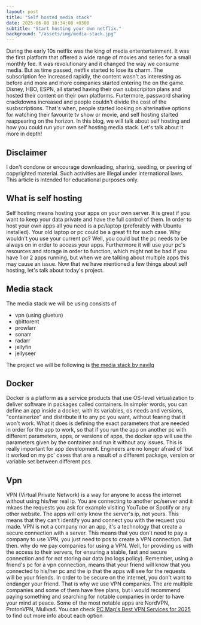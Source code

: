```yaml
---
layout: post
title: "Self hosted media stack"
date: 2025-06-08 18:34:08 +0300
subtitle: "Start hosting your own netflix."
background: "/assets/img/media-stack.jpg"
---
```


During the early 10s netflix was the king of media ententertainment. It was the first platform that offered a wide range of movies and series for a small monthly fee. It was revolutionary and it changed the way we consume media. But as time passed, netflix started to lose its charm. The subscription fee increased rapidly, the content wasn't as interesting as before and more and more companies started entering the on the game. Disney, HBO, ESPN, all started having their own subscripiton plans and hosted their content on their own platforms. Furtermore, password sharing crackdowns increased and people couldn't divide the cost of the susbscriptions. That's when, people started looking on alterinative options for watching their favourite tv show or movie, and self hosting started reappearing on the horizon. In this blog, we will talk about self hosting and how you could run your own self hosting media stack. Let's talk about it more in depth!

## Disclaimer

I don't condone or encourage downloading, sharing, seeding, or peering of copyrighted material.
Such activities are illegal under international laws.
This article is intended for educational purposes only.

## What is self hosting

Self hosting means hosting your apps on your own server. It is great if you want to keep your data private and have the full control of them. In order to host your own apps all you need is a pc/laptop (preferably with Ubuntu installed). Your old laptop or pc could be a great fit for such case. Why wouldn't you use your current pc? Well, you could but the pc needs to be always on in order to access your apps. Furthermore it will use your pc's resources and storage in order to function, which might not be bad if you have 1 or 2 apps running, but when we are talking about multiple apps this may cause an issue. Now that we have mentioned a few things about self hosting, let's talk about today's project.

## Media stack

The media stack we will be using consists of

- vpn (using gluetun)
- qbittorent
- prowlarr
- sonarr
- radarr
- jellyfin
- jellyseer

The project we will be following is [the media stack by navilg](https://github.com/navilg/media-stack)

## Docker

Docker is a platform as a service products that use OS-level virtualization to deliver software in packages called containers. In simpler words, you can define an app inside a docker, with its variables, os needs and versions, "containerize" and distribute it to any pc you want, without fearing that it won't work. What it does is defining the exact parameters that are needed in order for the app to work, so that if you run the app on another pc with different parameters, apps, or versions of apps, the docker app will use the parameters given by the container and run it without any issues. This is really important for app development. Engineers are no longer afraid of 'but it worked on my pc' cases that are a result of a different package, version or variable set between different pcs.

## Vpn

VPN (Virtual Private Network) is a way for anyone to acess the internet without using his/her real ip. You are connecting to another pc/server and it mkaes the requests you ask for example visiting YouTube or Spotify or any other website. The apps will only know the server's ip, not yours. This means that they can't identify you and connect you with the request you made. VPN is not a company nor an app, it's a technology that create a secure connection with a server. This means that you don't need to pay a company to use VPN, you just need to pcs to create a VPN connection. But then. why do we pay companies for using a VPN. Well, for providing us with the access to their servers, for ensuring a stable, fast and secure connection and for not storing our data (no logs policy). Remember, using a friend's pc for a vpn connection, means that your friend will know that you connected to his/her pc and the ip that the apps will see for the requests will be your friends. In order to be secure on the internet, you don't want to endanger your friend. That is why we use VPN companies. The are multiple companies and some of them have free plans, but i would recommend paying something and searching for notable companies in order to have your mind at peace. Some of the most notable apps are NordVPN, ProtonVPN, Mullvad. You can check [PC Mag's Best VPN Services for 2025](https://www.pcmag.com/picks/the-best-vpn-services?test_uuid=02LlF0iWKsilxYTJVF8uH5y&test_variant=A) to find out more info about each option
